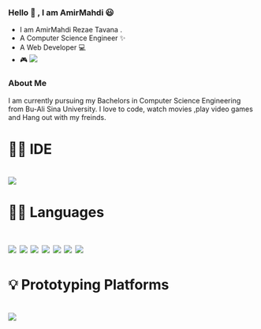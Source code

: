 ### Hello 👋 , I am AmirMahdi 😃

<!--
**amirtavana117/amirtavana117** is a ✨ _special_ ✨ repository because its `README.md` (this file) appears on your GitHub profile.

Here are some ideas to get you started:

- 
- 🌱 I’m currently learning ...
- 👯 I’m looking to collaborate on ...
- 🤔 I’m looking for help with ...
- 💬 Ask me about ...
- 📫 How to reach me: ...
- 😄 Pronouns: ...
- ⚡ Fun fact: ...
-->

- I am AmirMahdi Rezae Tavana . <br>
- A Computer Science Engineer ✨<br>
- A Web Developer 💻<br>
- 🎮 <img src="https://img.shields.io/badge/Xbox-107C10?style=for-the-badge&logo=xbox&logoColor=white"> <br>
### About Me 
I am currently pursuing my Bachelors in Computer Science Engineering from Bu-Ali Sina University. I love to code, watch movies ,play video games and Hang out with my freinds.


<h1>👩‍💻 IDE <h1>

<img src ="https://img.shields.io/badge/Visual_Studio_Code-0078D4?style=for-the-badge&logo=visual%20studio%20code&logoColor=white">
<h1> 👩‍💻 Languages <h1>
<img src="https://img.shields.io/badge/C-00599C?style=for-the-badge&logo=c&logoColor=white">
<img src="https://img.shields.io/badge/C%23-239120?style=for-the-badge&logo=c-sharp&logoColor=white">
<img src="https://img.shields.io/badge/C%2B%2B-00599C?style=for-the-badge&logo=c%2B%2B&logoColor=white">
<img src="https://img.shields.io/badge/CSS3-1572B6?style=for-the-badge&logo=css3&logoColor=white">
<img src="https://img.shields.io/badge/HTML5-E34F26?style=for-the-badge&logo=html5&logoColor=white">
<img src="https://img.shields.io/badge/JavaScript-323330?style=for-the-badge&logo=javascript&logoColor=F7DF1E">
<img src="https://img.shields.io/badge/Python-FFD43B?style=for-the-badge&logo=python&logoColor=blue">
<h1>💡 Prototyping Platforms <h1>
<img src="https://img.shields.io/badge/Arduino-00979D?style=for-the-badge&logo=Arduino&logoColor=white">
